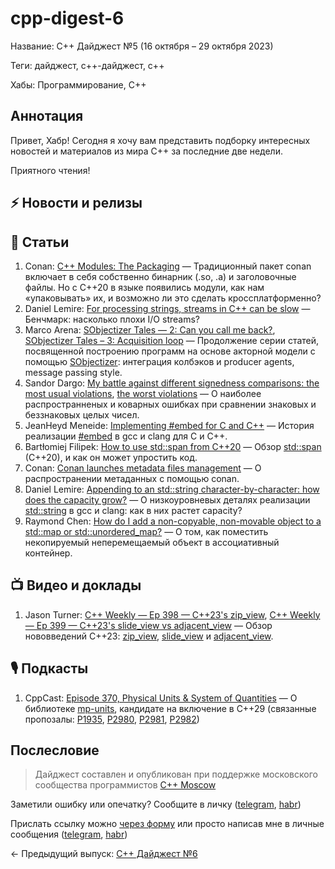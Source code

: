 # cpp-digest-6

Название: C++ Дайджест №5 (16 октября – 29 октября 2023) 

Теги: дайджест, c++-дайджест, c++

Хабы: Программирование, C++

## Аннотация

Привет, Хабр! Сегодня я хочу вам представить подборку интересных новостей и материалов из мира C++ за последние две недели.

Приятного чтения!

## ⚡️️ Новости и релизы

## 📝 Статьи

1. Conan: [C++ Modules: The Packaging](https://blog.conan.io/2023/10/17/modules-the-packaging-story.html) — Традиционный пакет conan включает в себя собственно бинарник (.so, .a) и заголовочные файлы. Но с C++20 в языке появились модули, как нам «упаковывать» их, и возможно ли это сделать кроссплатформенно?
2. Daniel Lemire: [For processing strings, streams in C++ can be slow](https://lemire.me/blog/2023/10/19/for-processing-strings-streams-in-c-can-be-slow/) — Бенчмарк: насколько плохи I/O streams?
3. Marco Arena: [SObjectizer Tales — 2: Can you call me back?](https://marcoarena.wordpress.com/2023/10/19/sobjectizer-tales-2/), [SObjectizer Tales – 3: Acquisition loop](https://marcoarena.wordpress.com/2023/10/26/sobjectizer-tales-3/) — Продолжение серии статей, посвященной построению программ на основе акторной модели с помощью [SObjectizer](https://github.com/Stiffstream/sobjectizer): интеграция колбэков и producer agents, message passing style.
4. Sandor Dargo: [My battle against different signedness comparisons: the most usual violations](https://www.sandordargo.com/blog/2023/10/18/signed-unsigned-comparison-the-most-usual-violations), [the worst violations](https://www.sandordargo.com/blog/2023/10/25/signed-unsigned-comparison-the-worst-violations) — О наиболее распространненых и коварных ошибках при сравнении знаковых и беззнаковых целых чисел.
5. JeanHeyd Meneide: [Implementing #embed for C and C++](https://thephd.dev/implementing-embed-c-and-c++) — История реализации [#embed](https://en.cppreference.com/w/c/preprocessor/embed) в gcc и clang для C и C++.
6. Bartłomiej Filipek: [How to use std::span from C++20](https://www.cppstories.com/2023/span-cpp20/) — Обзор [std::span](https://en.cppreference.com/w/cpp/container/span) (C++20), и как он может упростить код.
7. Conan: [Conan launches metadata files management](https://blog.conan.io/2023/10/24/Conan-launches-metadata-files.html) — О распространении метаданных с помощью conan.
8. Daniel Lemire: [Appending to an std::string character-by-character: how does the capacity grow?](https://lemire.me/blog/2023/10/23/appending-to-an-stdstring-character-by-character-how-does-the-capacity-grow/) — О низкоуровневых деталях реализации [std::string](https://en.cppreference.com/w/cpp/string/basic_string) в gcc и clang: как в них растет capacity?
9. Raymond Chen: [How do I add a non-copyable, non-movable object to a std::map or std::unordered_map?](https://devblogs.microsoft.com/oldnewthing/20231023-00/?p=108916) — О том, как поместить некопируемый неперемещаемый объект в ассоциативный контейнер.
   
## 📺 Видео и доклады

1. Jason Turner: [C++ Weekly — Ep 398 — C++23's zip_view](https://www.youtube.com/watch?v=MVXGdwREo_E), [C++ Weekly — Ep 399 — C++23's slide_view vs adjacent_view](https://www.youtube.com/watch?v=czmGjH16Hb0) — Обзор нововведений C++23: [zip_view](https://en.cppreference.com/w/cpp/ranges/zip_view), [slide_view](https://en.cppreference.com/w/cpp/ranges/slide_view) и [adjacent_view](https://en.cppreference.com/w/cpp/ranges/adjacent_view).

## 🎙️ Подкасты

1. CppCast: [Episode 370, Physical Units & System of Quantities](https://cppcast.com/physical_units_and_a_system_of_quantities/) — О библиотеке [mp-units](https://github.com/mpusz/mp-units), кандидате на включение в C++29 (связанные пропозалы: [P1935](https://wg21.link/p1935), [P2980](https://wg21.link/p2980), [P2981](https://wg21.link/p2981), [P2982](https://wg21.link/p2982))
 
## Послесловие

> Дайджест составлен и опубликован при поддержке московского сообщества программистов [C++ Moscow](https://t.me/cppmoscow_info)

Заметили ошибку или опечатку? Сообщите в личку ([telegram](https://t.me/eoanermine), [habr](https://habr.com/ru/conversations/eoanermine/))

Прислать ссылку можно [через форму](https://forms.yandex.ru/cloud/64f48043e010db921819c447/) или просто написав мне в личные сообщения ([telegram](https://t.me/eoanermine), [habr](https://habr.com/ru/conversations/eoanermine/))

← Предыдущий выпуск: [C++ Дайджест №6](https://habr.com/ru/articles/767818/)
